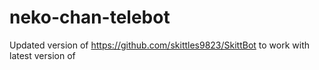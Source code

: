 # neko-chan-telebot
Updated version of https://github.com/skittles9823/SkittBot to work with latest version of 
